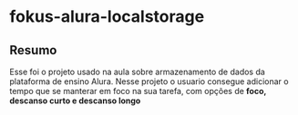 # fokus-alura-localstorage

## Resumo 
Esse foi o projeto usado na aula sobre armazenamento de dados da plataforma de ensino Alura. 
Nesse projeto o usuario consegue adicionar o tempo que se manterar em foco na sua tarefa, com opções de <b>foco, descanso curto e descanso longo</b>
